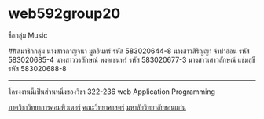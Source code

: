 # web592group20

ชื่อกลุ่ม Music

##สมาชิกกลุ่ม
นางสาวกาญจนา  มูลอินทร์  รหัส 583020644-8
นางสาวสิริญญา  จำปาอ่อน รหัส 583020685-4
นางสาววรลักษณ์  พงคเชนทร์ รหัส 583020677-3
นางสาวเสาวลักษณ์  แช่มสุขี รหัส 583020688-8

<hr>
โครงงานนี้เป็นส่วนหนึ่งของวิชา 322-236 web Application Programming

[ภาควิชาวิทยาการคอมพิวเตอร์](https://cs.kku.ac.th/)
[คณะวิทยาศาสตร์](http://sc.kku.ac.th)
[มหาลัยวิทยาลัยขอนแก่น](https://www.kku.ac.th/)

